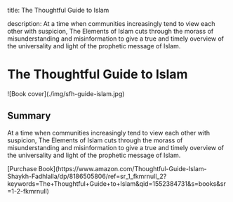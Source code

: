 title: The Thoughtful Guide to Islam

description: At a time when communities increasingly tend to view each other with suspicion, The Elements of Islam cuts through the morass of misunderstanding and misinformation to give a true and timely overview of the universality and light of the prophetic message of Islam.

# The Thoughtful Guide to Islam

<div markdown="1" class="cover-image">
![Book cover](./img/sfh-guide-islam.jpg)
</div>

## Summary

At a time when communities increasingly tend to view each other with suspicion, The Elements of Islam cuts through the morass of misunderstanding and misinformation to give a true and timely overview of the universality and light of the prophetic message of Islam.

<div markdown="3" class="purchase-link">
[Purchase Book](https://www.amazon.com/Thoughtful-Guide-Islam-Shaykh-Fadhlalla/dp/8186505806/ref=sr_1_fkmrnull_2?keywords=The+Thoughtful+Guide+to+Islam&qid=1552384731&s=books&sr=1-2-fkmrnull)
</div>